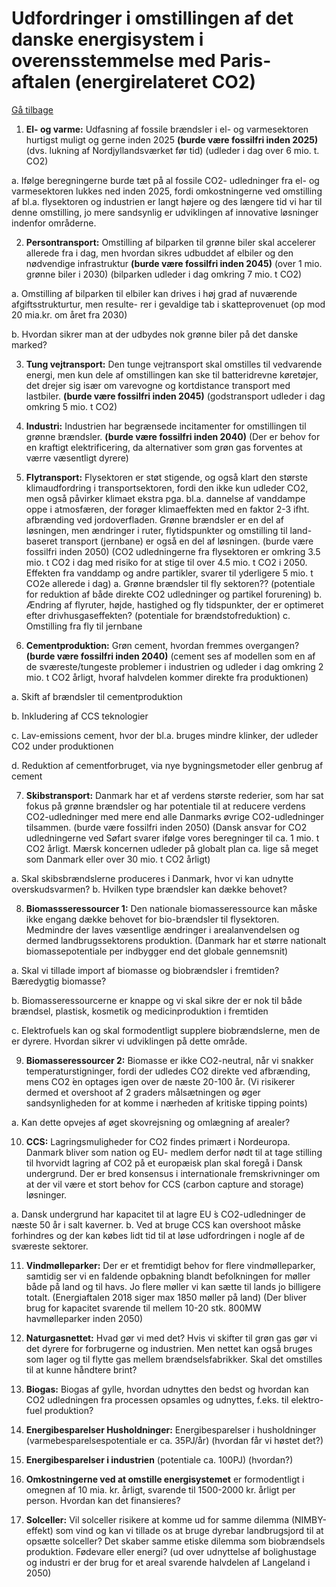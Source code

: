 <a name="udfordringer_omstilling"></a>

# Udfordringer i omstillingen af det danske energisystem i overensstemmelse med Paris-aftalen (energirelateret CO2)

[Gå tilbage](#challenges)

1. **El- og varme:** Udfasning af fossile brændsler i el- og varmesektoren hurtigst muligt og gerne inden 2025 **(burde være fossilfri inden 2025)** (dvs. lukning af Nordjyllandsværket før tid) (udleder i dag over 6 mio. t. CO2)

a. Ifølge beregningerne burde tæt på al fossile CO2- udledninger fra el- og varmesektoren lukkes ned inden 2025, fordi omkostningerne ved omstilling af bl.a. flysektoren og industrien er langt højere og des længere tid vi har til denne omstilling, jo mere sandsynlig er udviklingen af innovative løsninger indenfor områderne.

2. **Persontransport:** Omstilling af bilparken til grønne biler skal accelerer allerede fra i dag, men hvordan sikres udbuddet af elbiler og den nødvendige infrastruktur **(burde være fossilfri inden 2045)** (over 1 mio. grønne biler i 2030) (bilparken udleder i dag omkring 7 mio. t CO2)

a. Omstilling af bilparken til elbiler kan drives i høj grad af nuværende afgiftsstrukturtur, men resulte- rer i gevaldige tab i skatteprovenuet (op mod 20 mia.kr. om året fra 2030)

b. Hvordan sikrer man at der udbydes nok grønne biler på det danske marked?

3. **Tung vejtransport:** Den tunge vejtransport skal omstilles til vedvarende energi, men kun dele af omstillingen kan ske til batteridrevne køretøjer, det drejer sig især om varevogne og kortdistance transport med lastbiler. **(burde være fossilfri inden 2045)** (godstransport udleder i dag omkring 5 mio. t CO2)

4. **Industri:** Industrien har begrænsede incitamenter for omstillingen til grønne brændsler. **(burde være fossilfri inden 2040)** (Der er behov for en kraftigt elektrificering, da alternativer som grøn gas forventes at værre væsentligt dyrere)

5. **Flytransport:** Flysektoren er støt stigende, og også klart den største klimaudfordring i transportsektoren, fordi den ikke kun udleder CO2, men også påvirker klimaet ekstra pga. bl.a. dannelse af vanddampe oppe i atmosfæren, der forøger klimaeffekten med en faktor 2-3 ifht. afbrænding ved jordoverfladen. Grønne brændsler er en del af løsningen, men ændringer i ruter, flytidspunkter og omstilling til land- baseret transport (jernbane) er også en del af løsningen. (burde være fossilfri inden 2050) (CO2 udledningerne fra flysektoren er omkring 3.5 mio. t CO2 i dag med risiko for at stige til over 4.5 mio. t CO2 i 2050. Effekten fra vanddamp og andre partikler, svarer til yderligere 5 mio. t CO2e allerede i dag) a. Grønne brændsler til fly sektoren?? (potentiale for reduktion af både direkte CO2 udledninger og partikel forurening) b. Ændring af flyruter, højde, hastighed og fly tidspunkter, der er optimeret efter drivhusgaseffekten? (potentiale for brændstofreduktion) c. Omstilling fra fly til jernbane

6. **Cementproduktion:** Grøn cement, hvordan fremmes overgangen? **(burde være fossilfri inden 2040)** (cement ses af modellen som en af de sværeste/tungeste problemer i industrien og udleder i dag omkring 2 mio. t CO2 årligt, hvoraf halvdelen kommer direkte fra produktionen)

a. Skift af brændsler til cementproduktion

b. Inkludering af CCS teknologier

c. Lav-emissions cement, hvor der bl.a. bruges mindre klinker, der udleder CO2 under produktionen

d. Reduktion af cementforbruget, via nye bygningsmetoder eller genbrug af cement

7. **Skibstransport:** Danmark har et af verdens største rederier, som har sat fokus på grønne brændsler og har potentiale til at reducere verdens CO2-udledninger med mere end alle Danmarks øvrige CO2-udledninger tilsammen. (burde være fossilfri inden 2050) (Dansk ansvar for CO2 udledningerne ved Søfart svarer ifølge vores beregninger til ca. 1 mio. t CO2 årligt. Mærsk koncernen udleder på globalt plan ca. lige så meget som Danmark eller over 30 mio. t CO2 årligt)

a. Skal skibsbrændslerne produceres i Danmark, hvor vi kan udnytte overskudsvarmen? b. Hvilken type brændsler kan dække behovet?

8. **Biomassseressourcer 1:** Den nationale biomasseressource kan måske ikke engang dække behovet for bio-brændsler til flysektoren. Medmindre der laves væsentlige ændringer i arealanvendelsen og dermed landbrugssektorens produktion. (Danmark har et større nationalt biomassepotentiale per indbygger end det globale gennemsnit)

a. Skal vi tillade import af biomasse og biobrændsler i fremtiden? Bæredygtig biomasse?

b. Biomasseressourcerne er knappe og vi skal sikre der er nok til både brændsel, plastisk, kosmetik og medicinproduktion i fremtiden

c. Elektrofuels kan og skal formodentligt supplere biobrændslerne, men de er dyrere. Hvordan sikrer vi udviklingen på dette område.

9. **Biomasseressourcer 2:** Biomasse er ikke CO2-neutral, når vi snakker temperaturstigninger, fordi der udledes CO2 direkte ved afbrænding, mens CO2 ́en optages igen over de næste 20-100 år. (Vi risikerer dermed et overshoot af 2 graders målsætningen og øger sandsynligheden for at komme i nærheden af kritiske tipping points)

a. Kan dette opvejes af øget skovrejsning og omlægning af arealer?

10. **CCS:** Lagringsmuligheder for CO2 findes primært i Nordeuropa. Danmark bliver som nation og EU- medlem derfor nødt til at tage stilling til hvorvidt lagring af CO2 på et europæisk plan skal foregå i Dansk undergrund. Der er bred konsensus i internationale fremskrivninger om at der vil være et stort behov for CCS (carbon capture and storage) løsninger.

a. Dansk undergrund har kapacitet til at lagre EU ́s CO2-udledninger de næste 50 år i salt kaverner.
b. Ved at bruge CCS kan overshoot måske forhindres og der kan købes lidt tid til at løse udfordringen i nogle af de sværeste sektorer.

11. **Vindmølleparker:** Der er et fremtidigt behov for flere vindmølleparker, samtidig ser vi en faldende opbakning blandt befolkningen for møller både på land og til havs. Jo flere møller vi kan sætte til lands jo billigere totalt. (Energiaftalen 2018 siger max 1850 møller på land) (Der bliver brug for kapacitet svarende til mellem 10-20 stk. 800MW havmølleparker inden 2050)

12. **Naturgasnettet:** Hvad gør vi med det? Hvis vi skifter til grøn gas gør vi det dyrere for forbrugerne og industrien. Men nettet kan også bruges som lager og til flytte gas mellem brændselsfabrikker. Skal det omstilles til at kunne håndtere brint?

13. **Biogas:** Biogas af gylle, hvordan udnyttes den bedst og hvordan kan CO2 udledningen fra processen opsamles og udnyttes, f.eks. til elektro-fuel produktion?

14. **Energibesparelser Husholdninger:** Energibesparelser i husholdninger (varmebesparelsespotentiale er ca. 35PJ/år) (hvordan får vi høstet det?)

15. **Energibesparelser i industrien** (potentiale ca. 100PJ) (hvordan?)

16. **Omkostningerne ved at omstille energisystemet** er formodentligt i omegnen af 10 mia. kr. årligt, svarende til 1500-2000 kr. årligt per person. Hvordan kan det finansieres?

17. **Solceller:** Vil solceller risikere at komme ud for samme dilemma (NIMBY-effekt) som vind og kan vi tillade os at bruge dyrebar landbrugsjord til at opsætte solceller? Det skaber samme etiske dilemma som biobrændsels produktion. Fødevare eller energi? (ud over udnyttelse af bolighustage og industri er der brug for et areal svarende halvdelen af Langeland i 2050)
